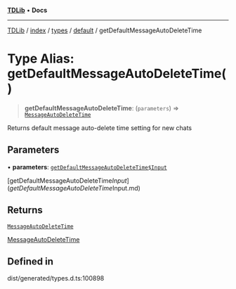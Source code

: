 [**TDLib**](../../../../../../README.md) • **Docs**

***

[TDLib](../../../../../../modules.md) / [index](../../../../../README.md) / [types](../../../README.md) / [default](../README.md) / getDefaultMessageAutoDeleteTime

# Type Alias: getDefaultMessageAutoDeleteTime()

> **getDefaultMessageAutoDeleteTime**: (`parameters`) => [`MessageAutoDeleteTime`](MessageAutoDeleteTime-1.md)

Returns default message auto-delete time setting for new chats

## Parameters

• **parameters**: [`getDefaultMessageAutoDeleteTime$Input`](getDefaultMessageAutoDeleteTime$Input.md)

[getDefaultMessageAutoDeleteTime$Input](getDefaultMessageAutoDeleteTime$Input.md)

## Returns

[`MessageAutoDeleteTime`](MessageAutoDeleteTime-1.md)

[MessageAutoDeleteTime](MessageAutoDeleteTime-1.md)

## Defined in

dist/generated/types.d.ts:100898
